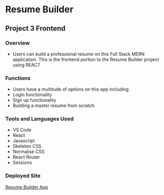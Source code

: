 # Resume Builder
## Project 3 Frontend

### Overview
<ul>
<li>Users can build a professional resume on this Full Stack MERN application. This is the frontend portion to the Resume Builder project using REACT</li>
</ul>

### Functions
<ul>
<li>Users have a multitude of options on this app including</li>
<li>Login functionality</li>
<li>Sign up functionality</li>
<li>Building a master resume from scratch</li>
</ul>

### Tools and Languages Used
<ul>
<li>VS Code</li>
<li>React</li>
<li>Javascript</li>
<li>Skeleton CSS</li>
<li>Normalise CSS</li>
<li>React Router</li>
<li>Sessions</li>
</ul>

### Deployed Site
<a href='https://resumebuilder-frontend.herokuapp.com'>Resume Builder App</a>
